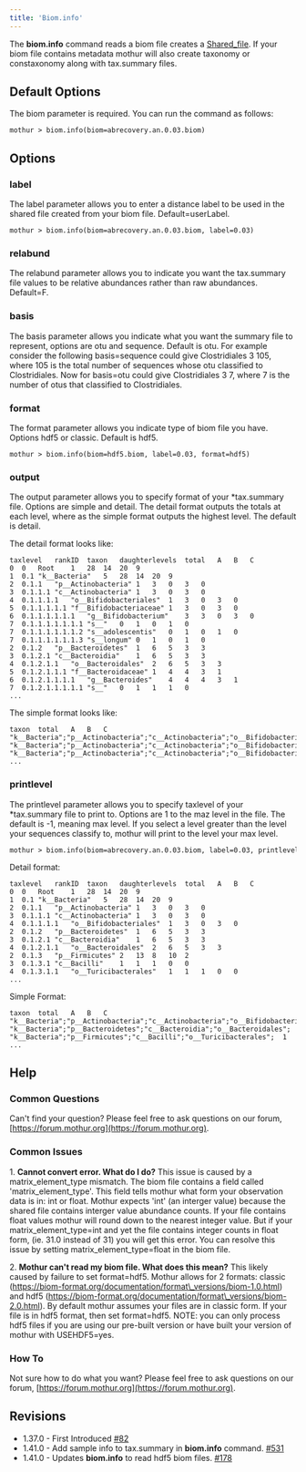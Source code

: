 ```yaml
---
title: 'Biom.info'
---
```

The **biom.info** command reads a biom file creates a
[Shared\_file](Shared_file). If your biom file contains
metadata mothur will also create taxonomy or constaxonomy along with
tax.summary files.

## Default Options

The biom parameter is required. You can run the command as follows:

    mothur > biom.info(biom=abrecovery.an.0.03.biom)

## Options

### label

The label parameter allows you to enter a distance label to be used in
the shared file created from your biom file. Default=userLabel.

    mothur > biom.info(biom=abrecovery.an.0.03.biom, label=0.03)

### relabund

The relabund parameter allows you to indicate you want the tax.summary
file values to be relative abundances rather than raw abundances.
Default=F.

### basis

The basis parameter allows you indicate what you want the summary file
to represent, options are otu and sequence. Default is otu. For example
consider the following basis=sequence could give Clostridiales 3 105,
where 105 is the total number of sequences whose otu classified to
Clostridiales. Now for basis=otu could give Clostridiales 3 7, where 7
is the number of otus that classified to Clostridiales.

### format

The format parameter allows you indicate type of biom file you have.
Options hdf5 or classic. Default is hdf5.

    mothur > biom.info(biom=hdf5.biom, label=0.03, format=hdf5)

### output

The output parameter allows you to specify format of your \*tax.summary
file. Options are simple and detail. The detail format outputs the
totals at each level, where as the simple format outputs the highest
level. The default is detail.

The detail format looks like:

    taxlevel   rankID  taxon   daughterlevels  total   A   B   C
    0  0   Root    1   28  14  20  9
    1  0.1 "k__Bacteria"   5   28  14  20  9
    2  0.1.1   "p__Actinobacteria" 1   3   0   3   0
    3  0.1.1.1 "c__Actinobacteria" 1   3   0   3   0
    4  0.1.1.1.1   "o__Bifidobacteriales"  1   3   0   3   0
    5  0.1.1.1.1.1 "f__Bifidobacteriaceae" 1   3   0   3   0
    6  0.1.1.1.1.1.1   "g__Bifidobacterium"    3   3   0   3   0
    7  0.1.1.1.1.1.1.1 "s__"   0   1   0   1   0
    7  0.1.1.1.1.1.1.2 "s__adolescentis"   0   1   0   1   0
    7  0.1.1.1.1.1.1.3 "s__longum" 0   1   0   1   0
    2  0.1.2   "p__Bacteroidetes"  1   6   5   3   3
    3  0.1.2.1 "c__Bacteroidia"    1   6   5   3   3
    4  0.1.2.1.1   "o__Bacteroidales"  2   6   5   3   3
    5  0.1.2.1.1.1 "f__Bacteroidaceae" 1   4   4   3   1
    6  0.1.2.1.1.1.1   "g__Bacteroides"    4   4   4   3   1
    7  0.1.2.1.1.1.1.1 "s__"   0   1   1   1   0
    ...

The simple format looks like:

    taxon  total   A   B   C
    "k__Bacteria";"p__Actinobacteria";"c__Actinobacteria";"o__Bifidobacteriales";"f__Bifidobacteriaceae";"g__Bifidobacterium";"s__";   1   0   1   0
    "k__Bacteria";"p__Actinobacteria";"c__Actinobacteria";"o__Bifidobacteriales";"f__Bifidobacteriaceae";"g__Bifidobacterium";"s__adolescentis";   1   0   1   0
    "k__Bacteria";"p__Actinobacteria";"c__Actinobacteria";"o__Bifidobacteriales";"f__Bifidobacteriaceae";"g__Bifidobacterium";"s__longum"; 1   0   1   0
    ...

### printlevel

The printlevel parameter allows you to specify taxlevel of your
\*tax.summary file to print to. Options are 1 to the maz level in the
file. The default is -1, meaning max level. If you select a level
greater than the level your sequences classify to, mothur will print to
the level your max level.

    mothur > biom.info(biom=abrecovery.an.0.03.biom, label=0.03, printlevel=4)

Detail format:

    taxlevel   rankID  taxon   daughterlevels  total   A   B   C 
    0  0   Root    1   28  14  20  9
    1  0.1 "k__Bacteria"   5   28  14  20  9
    2  0.1.1   "p__Actinobacteria" 1   3   0   3   0
    3  0.1.1.1 "c__Actinobacteria" 1   3   0   3   0
    4  0.1.1.1.1   "o__Bifidobacteriales"  1   3   0   3   0
    2  0.1.2   "p__Bacteroidetes"  1   6   5   3   3
    3  0.1.2.1 "c__Bacteroidia"    1   6   5   3   3
    4  0.1.2.1.1   "o__Bacteroidales"  2   6   5   3   3
    2  0.1.3   "p__Firmicutes" 2   13  8   10  2
    3  0.1.3.1 "c__Bacilli"    1   1   1   0   0
    4  0.1.3.1.1   "o__Turicibacterales"   1   1   1   0   0
    ...

Simple Format:

    taxon  total   A   B   C
    "k__Bacteria";"p__Actinobacteria";"c__Actinobacteria";"o__Bifidobacteriales";  3   0   3   0
    "k__Bacteria";"p__Bacteroidetes";"c__Bacteroidia";"o__Bacteroidales";  6   5   3   3
    "k__Bacteria";"p__Firmicutes";"c__Bacilli";"o__Turicibacterales";  1   1   0   0
    ...

## Help

### Common Questions

Can\'t find your question? Please feel free to ask questions on our
forum, [https://forum.mothur.org](https://forum.mothur.org).

### Common Issues


1\.  **Cannot convert error. What do I do?** This issue is caused by a
    matrix\_element\_type mismatch. The biom file contains a field
    called \'matrix\_element\_type\'. This field tells mothur what form
    your observation data is in: int or float. Mothur expects \'int\'
    (an interger value) because the shared file contains interger value
    abundance counts. If your file contains float values mothur will
    round down to the nearest integer value. But if your
    matrix\_element\_type=int and yet the file contains integer counts
    in float form, (ie. 31.0 instead of 31) you will get this error. You
    can resolve this issue by setting matrix\_element\_type=float in the
    biom file.

2\.  **Mothur can\'t read my biom file. What does this mean?** This
    likely caused by failure to set format=hdf5. Mothur allows for 2
    formats: classic
    (https://biom-format.org/documentation/format\_versions/biom-1.0.html)
    and hdf5
    (https://biom-format.org/documentation/format\_versions/biom-2.0.html).
    By default mothur assumes your files are in classic form. If your
    file is in hdf5 format, then set format=hdf5. NOTE: you can only
    process hdf5 files if you are using our pre-built version or have
    built your version of mothur with USEHDF5=yes.

### How To

Not sure how to do what you want? Please feel free to ask questions on
our forum, [https://forum.mothur.org](https://forum.mothur.org).

## Revisions

-   1.37.0 - First Introduced
    [\#82](https://github.com/mothur/mothur/issues/82)
-   1.41.0 - Add sample info to tax.summary in **biom.info** command.
    [\#531](https://github.com/mothur/mothur/issues/531)
-   1.41.0 - Updates **biom.info** to read hdf5 biom files.
    [\#178](https://github.com/mothur/mothur/issues/178)
